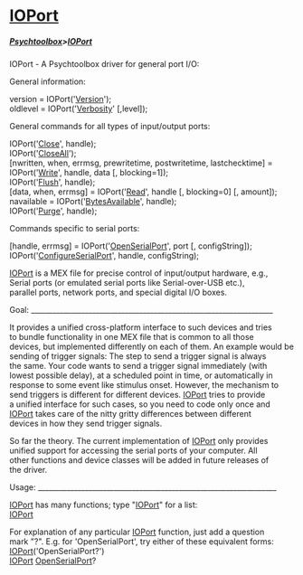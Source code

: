 # [IOPort](IOPort)
##### [Psychtoolbox](Psychtoolbox)>[IOPort](IOPort)

IOPort - A Psychtoolbox driver for general port I/O:  
  
  
General information:  
  
version = IOPort('[Version](IOPort-Version)');  
oldlevel = IOPort('[Verbosity](IOPort-Verbosity)' [,level]);  
  
General commands for all types of input/output ports:  
  
IOPort('[Close](IOPort-Close)', handle);  
IOPort('[CloseAll](IOPort-CloseAll)');  
[nwritten, when, errmsg, prewritetime, postwritetime, lastchecktime] = IOPort('[Write](IOPort-Write)', handle, data [, blocking=1]);  
IOPort('[Flush](IOPort-Flush)', handle);  
[data, when, errmsg] = IOPort('[Read](IOPort-Read)', handle [, blocking=0] [, amount]);  
navailable = IOPort('[BytesAvailable](IOPort-BytesAvailable)', handle);  
IOPort('[Purge](IOPort-Purge)', handle);  
  
Commands specific to serial ports:  
  
[handle, errmsg] = IOPort('[OpenSerialPort](IOPort-OpenSerialPort)', port [, configString]);  
IOPort('[ConfigureSerialPort](IOPort-ConfigureSerialPort)', handle, configString);  
  

  [IOPort](IOPort) is a MEX file for precise control of input/output hardware, e.g.,  
  Serial ports (or emulated serial ports like Serial-over-USB etc.),  
  parallel ports, network ports, and special digital I/O boxes.  
   
  Goal: \_\_\_\_\_\_\_\_\_\_\_\_\_\_\_\_\_\_\_\_\_\_\_\_\_\_\_\_\_\_\_\_\_\_\_\_\_\_\_\_\_\_\_\_\_\_\_\_\_\_\_\_\_\_\_\_\_\_\_\_\_\_\_\_\_\_\_  
   
  It provides a unified cross-platform interface to such devices and tries  
  to bundle functionality in one MEX file that is common to all those  
  devices, but implemented differently on each of them. An example would be  
  sending of trigger signals: The step to send a trigger signal is always  
  the same. Your code wants to send a trigger signal immediately (with  
  lowest possible delay), at a scheduled point in time, or automatically in  
  response to some event like stimulus onset. However, the mechanism to  
  send triggers is different for different devices. [IOPort](IOPort) tries to provide  
  a unified interface for such cases, so you need to code only once and  
  [IOPort](IOPort) takes care of the nitty gritty differences between different  
  devices in how they send trigger signals.  
   
  So far the theory. The current implementation of [IOPort](IOPort) only provides  
  unified support for accessing the serial ports of your computer. All  
  other functions and device classes will be added in future releases of  
  the driver.  
   
  Usage: \_\_\_\_\_\_\_\_\_\_\_\_\_\_\_\_\_\_\_\_\_\_\_\_\_\_\_\_\_\_\_\_\_\_\_\_\_\_\_\_\_\_\_\_\_\_\_\_\_\_\_\_\_\_\_\_\_\_\_\_\_\_\_\_\_\_  
   
  [IOPort](IOPort) has many functions; type "[IOPort](IOPort)" for a list:  
    [IOPort](IOPort)  
   
  For explanation of any particular [IOPort](IOPort) function, just add a question  
  mark "?". E.g. for 'OpenSerialPort', try either of these equivalent forms:  
    [IOPort](IOPort)('OpenSerialPort?')  
    [IOPort](IOPort) [OpenSerialPort](OpenSerialPort)?  
   
  


